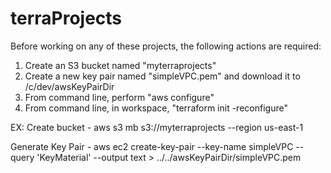 # terraProjects

Before working on any of these projects, the following actions are required:
1) Create an S3 bucket named "myterraprojects"
2) Create a new key pair named "simpleVPC.pem" and download it to /c/dev/awsKeyPairDir
3) From command line, perform "aws configure"
4) From command line, in workspace, "terraform init -reconfigure" 

EX: 
Create bucket - aws s3 mb s3://myterraprojects --region us-east-1

Generate Key Pair - aws ec2 create-key-pair --key-name simpleVPC --query 'KeyMaterial' --output text > ../../awsKeyPairDir/simpleVPC.pem
